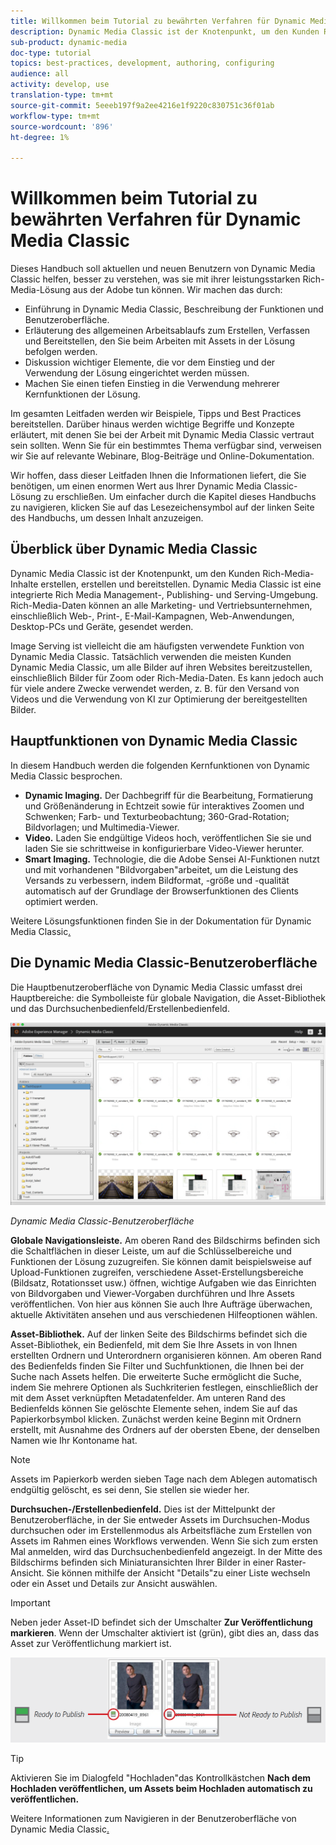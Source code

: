 ```yaml
---
title: Willkommen beim Tutorial zu bewährten Verfahren für Dynamic Media Classic
description: Dynamic Media Classic ist der Knotenpunkt, um den Kunden Rich-Media-Inhalte erstellen, erstellen und bereitstellen. Dieses Tutorial zu Best Practices wurde erstellt, um aktuellen und neuen Benutzern von Dynamic Media Classic zu helfen, besser zu verstehen, was sie mit dieser leistungsstarken Rich-Media-Lösung aus der Adobe tun können. In diesem Teil des Tutorials erfahren Sie, was Dynamic Media Classic ist, und erhalten einen kurzen Überblick über die wichtigsten Funktionen und die Benutzeroberfläche.
sub-product: dynamic-media
doc-type: tutorial
topics: best-practices, development, authoring, configuring
audience: all
activity: develop, use
translation-type: tm+mt
source-git-commit: 5eeeb197f9a2ee4216e1f9220c830751c36f01ab
workflow-type: tm+mt
source-wordcount: '896'
ht-degree: 1%

---
```



# Willkommen beim Tutorial zu bewährten Verfahren für Dynamic Media Classic

Dieses Handbuch soll aktuellen und neuen Benutzern von Dynamic Media Classic helfen, besser zu verstehen, was sie mit ihrer leistungsstarken Rich-Media-Lösung aus der Adobe tun können. Wir machen das durch:

- Einführung in Dynamic Media Classic, Beschreibung der Funktionen und Benutzeroberfläche.
- Erläuterung des allgemeinen Arbeitsablaufs zum Erstellen, Verfassen und Bereitstellen, den Sie beim Arbeiten mit Assets in der Lösung befolgen werden.
- Diskussion wichtiger Elemente, die vor dem Einstieg und der Verwendung der Lösung eingerichtet werden müssen.
- Machen Sie einen tiefen Einstieg in die Verwendung mehrerer Kernfunktionen der Lösung.

Im gesamten Leitfaden werden wir Beispiele, Tipps und Best Practices bereitstellen. Darüber hinaus werden wichtige Begriffe und Konzepte erläutert, mit denen Sie bei der Arbeit mit Dynamic Media Classic vertraut sein sollten. Wenn Sie für ein bestimmtes Thema verfügbar sind, verweisen wir Sie auf relevante Webinare, Blog-Beiträge und Online-Dokumentation.

Wir hoffen, dass dieser Leitfaden Ihnen die Informationen liefert, die Sie benötigen, um einen enormen Wert aus Ihrer Dynamic Media Classic-Lösung zu erschließen. Um einfacher durch die Kapitel dieses Handbuchs zu navigieren, klicken Sie auf das Lesezeichensymbol auf der linken Seite des Handbuchs, um dessen Inhalt anzuzeigen.

## Überblick über Dynamic Media Classic

Dynamic Media Classic ist der Knotenpunkt, um den Kunden Rich-Media-Inhalte erstellen, erstellen und bereitstellen. Dynamic Media Classic ist eine integrierte Rich Media Management-, Publishing- und Serving-Umgebung. Rich-Media-Daten können an alle Marketing- und Vertriebsunternehmen, einschließlich Web-, Print-, E-Mail-Kampagnen, Web-Anwendungen, Desktop-PCs und Geräte, gesendet werden.

Image Serving ist vielleicht die am häufigsten verwendete Funktion von Dynamic Media Classic. Tatsächlich verwenden die meisten Kunden Dynamic Media Classic, um alle Bilder auf ihren Websites bereitzustellen, einschließlich Bilder für Zoom oder Rich-Media-Daten. Es kann jedoch auch für viele andere Zwecke verwendet werden, z. B. für den Versand von Videos und die Verwendung von KI zur Optimierung der bereitgestellten Bilder.

## Hauptfunktionen von Dynamic Media Classic

In diesem Handbuch werden die folgenden Kernfunktionen von Dynamic Media Classic besprochen.

- **Dynamic Imaging.** Der Dachbegriff für die Bearbeitung, Formatierung und Größenänderung in Echtzeit sowie für interaktives Zoomen und Schwenken; Farb- und Texturbeobachtung; 360-Grad-Rotation; Bildvorlagen; und Multimedia-Viewer.
- **Video.** Laden Sie endgültige Videos hoch, veröffentlichen Sie sie und laden Sie sie schrittweise in konfigurierbare Video-Viewer herunter.
- **Smart Imaging.** Technologie, die die Adobe Sensei AI-Funktionen nutzt und mit vorhandenen &quot;Bildvorgaben&quot;arbeitet, um die Leistung des Versands zu verbessern, indem Bildformat, -größe und -qualität automatisch auf der Grundlage der Browserfunktionen des Clients optimiert werden.

Weitere Lösungsfunktionen finden Sie in der Dokumentation für Dynamic Media Classic[.](https://docs.adobe.com/content/help/en/dynamic-media-classic/using/intro/introduction.html)

## Die Dynamic Media Classic-Benutzeroberfläche

Die Hauptbenutzeroberfläche von Dynamic Media Classic umfasst drei Hauptbereiche: die Symbolleiste für globale Navigation, die Asset-Bibliothek und das Durchsuchenbedienfeld/Erstellenbedienfeld.

![image](assets/overview/overview-dmc-ui-ew.png)

_Dynamic Media Classic-Benutzeroberfläche_

**Globale Navigationsleiste.** Am oberen Rand des Bildschirms befinden sich die Schaltflächen in dieser Leiste, um auf die Schlüsselbereiche und Funktionen der Lösung zuzugreifen. Sie können damit beispielsweise auf Upload-Funktionen zugreifen, verschiedene Asset-Erstellungsbereiche (Bildsatz, Rotationsset usw.) öffnen, wichtige Aufgaben wie das Einrichten von Bildvorgaben und Viewer-Vorgaben durchführen und Ihre Assets veröffentlichen. Von hier aus können Sie auch Ihre Aufträge überwachen, aktuelle Aktivitäten ansehen und aus verschiedenen Hilfeoptionen wählen.

**Asset-Bibliothek.** Auf der linken Seite des Bildschirms befindet sich die Asset-Bibliothek, ein Bedienfeld, mit dem Sie Ihre Assets in von Ihnen erstellten Ordnern und Unterordnern organisieren können. Am oberen Rand des Bedienfelds finden Sie Filter und Suchfunktionen, die Ihnen bei der Suche nach Assets helfen. Die erweiterte Suche ermöglicht die Suche, indem Sie mehrere Optionen als Suchkriterien festlegen, einschließlich der mit dem Asset verknüpften Metadatenfelder. Am unteren Rand des Bedienfelds können Sie gelöschte Elemente sehen, indem Sie auf das Papierkorbsymbol klicken. Zunächst werden keine Beginn mit Ordnern erstellt, mit Ausnahme des Ordners auf der obersten Ebene, der denselben Namen wie Ihr Kontoname hat.

>[!NOTE]
>
>Assets im Papierkorb werden sieben Tage nach dem Ablegen automatisch endgültig gelöscht, es sei denn, Sie stellen sie wieder her.

**Durchsuchen-/Erstellenbedienfeld.** Dies ist der Mittelpunkt der Benutzeroberfläche, in der Sie entweder Assets im Durchsuchen-Modus durchsuchen oder im Erstellenmodus als Arbeitsfläche zum Erstellen von Assets im Rahmen eines Workflows verwenden. Wenn Sie sich zum ersten Mal anmelden, wird das Durchsuchenbedienfeld angezeigt. In der Mitte des Bildschirms befinden sich Miniaturansichten Ihrer Bilder in einer Raster-Ansicht. Sie können mithilfe der Ansicht &quot;Details&quot;zu einer Liste wechseln oder ein Asset und Details zur Ansicht auswählen.

>[!IMPORTANT]
>
>Neben jeder Asset-ID befindet sich der Umschalter **Zur Veröffentlichung markieren**. Wenn der Umschalter aktiviert ist (grün), gibt dies an, dass das Asset zur Veröffentlichung markiert ist.

![image](assets/overview/overview-mark-for-publish.png)

>[!TIP]
>
>Aktivieren Sie im Dialogfeld &quot;Hochladen&quot;das Kontrollkästchen **Nach dem Hochladen veröffentlichen, um Assets beim Hochladen automatisch zu veröffentlichen.**

Weitere Informationen zum Navigieren in der Benutzeroberfläche von Dynamic Media Classic[.](https://docs.adobe.com/content/help/en/dynamic-media-classic/using/getting-started/navigation-basics.html)
